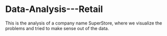 # Data-Analysis---Retail
This is the analysis of a company name SuperStore, where we visualize the problems and tried to make sense out of the data.
